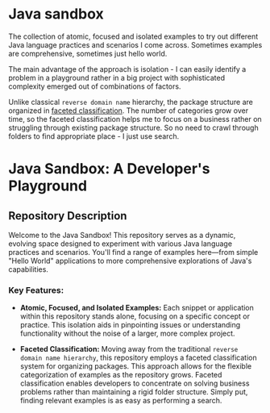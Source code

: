 # Java sandbox

The collection of atomic, focused and isolated examples to try out different Java language practices and scenarios I
come across. Sometimes examples are comprehensive, sometimes just hello world.

The main advantage of the approach is isolation - I can easily identify a problem in a playground rather in a big
project with sophisticated complexity emerged out of combinations of factors.

Unlike classical `reverse domain name` hierarchy, the package structure are organized
in [faceted classification](https://en.wikipedia.org/wiki/Faceted_classification). The number of categories grow over
time, so the faceted classification helps me to focus on a business rather on struggling through existing package
structure. So no need to crawl through folders to find appropriate place - I just use search.

# Java Sandbox: A Developer's Playground

## Repository Description

Welcome to the Java Sandbox! This repository serves as a dynamic, evolving space designed to experiment with various
Java language practices and scenarios. You'll find a range of examples here—from simple "Hello World" applications to
more comprehensive explorations of Java's capabilities.

### Key Features:

- **Atomic, Focused, and Isolated Examples:** Each snippet or application within this repository stands alone, focusing
  on a specific concept or practice. This isolation aids in pinpointing issues or understanding functionality without
  the noise of a larger, more complex project.

- **Faceted Classification:** Moving away from the traditional `reverse domain name hierarchy`, this repository employs
  a faceted classification system for organizing packages. This approach allows for the flexible categorization of
  examples as the repository grows. Faceted classification enables developers to concentrate on solving business
  problems rather than maintaining a rigid folder structure. Simply put, finding relevant examples is as easy as
  performing a search.